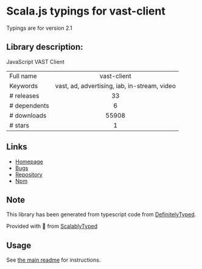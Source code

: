 
# Scala.js typings for vast-client

Typings are for version 2.1

## Library description:
JavaScript VAST Client

|                    |                 |
| ------------------ | :-------------: |
| Full name          | vast-client |
| Keywords           | vast, ad, advertising, iab, in-stream, video |
| # releases         | 33 |
| # dependents       | 6 |
| # downloads        | 55908 |
| # stars            | 1 |

## Links
- [Homepage](https://github.com/dailymotion/vast-client-js#readme)
- [Bugs](https://github.com/dailymotion/vast-client-js/issues)
- [Repository](https://github.com/dailymotion/vast-client-js)
- [Npm](https://www.npmjs.com/package/vast-client)
    


## Note
This library has been generated from typescript code from [DefinitelyTyped](https://definitelytyped.org).

Provided with :purple_heart: from [ScalablyTyped](https://github.com/oyvindberg/ScalablyTyped)

## Usage
See [the main readme](../../readme.md) for instructions.


